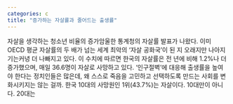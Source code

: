 ```yaml
---
categories: c
title: "증가하는 자살률과 줄어드는 출생률"
---
```

자살을 생각하는 청소년 비율의 증가암울한 통계청의 자살률 발표가 나왔다. 이미 OECD 평균 자살률의 두 배가 넘는 세계 최악의 ‘자살 공화국’이 된 지 오래지만 나아지기는커녕 더 나빠지고 있다. 이 수치에 따르면 한국의 자살률은 전 년에 비해 1.2%나 더 증가했으며, 매일 36.6명이 자살로 사망하고 있다. ‘인구절벽’에 대응해 출생률을 높여야 한다는 정치인들은 많은데, 왜 스스로 죽음을 고민하고 선택하도록 만드는 사회를 변화시키지는 않는 걸까. 한국 10대의 사망원인 1위(43.7%)는 자살이다. 10대만이 아니다. 20대는